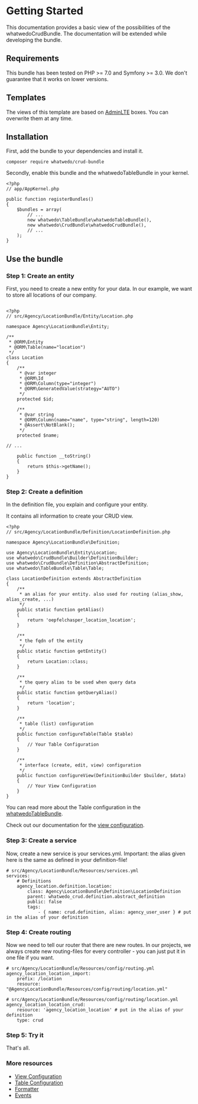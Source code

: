 # Getting Started

This documentation provides a basic view of the possibilities of the whatwedoCrudBundle. 
The documentation will be extended while developing the bundle.

## Requirements

This bundle has been tested on PHP >= 7.0 and Symfony >= 3.0. 
We don't guarantee that it works on lower versions.

## Templates

The views of this template are based on [AdminLTE](https://almsaeedstudio.com/) boxes. You can overwrite them at any time. 

## Installation

First, add the bundle to your dependencies and install it.

```
composer require whatwedo/crud-bundle
```

Secondly, enable this bundle and the whatwedoTableBundle in your kernel.
```
<?php
// app/AppKernel.php

public function registerBundles()
{
    $bundles = array(
        // ...
        new whatwedo\TableBundle\whatwedoTableBundle(),
        new whatwedo\CrudBundle\whatwedoCrudBundle(),
        // ...
    );
}
```

## Use the bundle

### Step 1: Create an entity

First, you need to create a new entity for your data. In our example, we want to store all locations of our company.

```

<?php
// src/Agency/LocationBundle/Entity/Location.php

namespace Agency\LocationBundle\Entity;

/**
 * @ORM\Entity
 * @ORM\Table(name="location")
 */
class Location
{
    /**
     * @var integer
     * @ORM\Id
     * @ORM\Column(type="integer")
     * @ORM\GeneratedValue(strategy="AUTO")
     */
    protected $id;

    /**
     * @var string
     * @ORM\Column(name="name", type="string", length=120)
     * @Assert\NotBlank();
     */
    protected $name;

// ...

    public function __toString()
    {
        return $this->getName();
    }
}

```

### Step 2: Create a definition

In the definition file, you explain and configure your entity. 

It contains all information to create your CRUD view.

```
<?php
// src/Agency/LocationBundle/Definition/LocationDefinition.php

namespace Agency\LocationBundle\Definition;

use Agency\LocationBundle\Entity\Location;
use whatwedo\CrudBundle\Builder\DefinitionBuilder;
use whatwedo\CrudBundle\Definition\AbstractDefinition;
use whatwedo\TableBundle\Table\Table;

class LocationDefinition extends AbstractDefinition
{
    /**
     * an alias for your entity. also used for routing (alias_show, alias_create, ...)
     */
    public static function getAlias()
    {
        return 'oepfelchasper_location_location';
    }

    /**
     * the fqdn of the entity
     */
    public static function getEntity()
    {
        return Location::class;
    }

    /**
     * the query alias to be used when query data
     */
    public static function getQueryAlias()
    {
        return 'location';
    }

    /**
     * table (list) configuration
     */
    public function configureTable(Table $table)
    {
        // Your Table Configuration
    }

    /**
     * interface (create, edit, view) configuration
     */
    public function configureView(DefinitionBuilder $builder, $data)
    {
        // Your View Configuration
    }
}

```

You can read more about the Table configuration in the [whatwedoTableBundle](https://github.com/whatwedo/TableBundle). 

Check out our documentation for the [view configuration](view-configuration.md).

### Step 3: Create a service

Now, create a new service is your services.yml. Important: the alias given here is the same as defined in your definition-file!

```
# src/Agency/LocationBundle/Resources/services.yml
services:
    # Definitions
    agency_location.definition.location:
        class: Agency\LocationBundle\Definition\LocationDefinition
        parent: whatwedo_crud.definition.abstract_definition
        public: false
        tags:
            - { name: crud.definition, alias: agency_user_user } # put in the alias of your definition

```

### Step 4: Create routing

Now we need to tell our router that there are new routes. In our projects, we always create new routing-files for every controller - you can just put it in one file if you want.

```
# src/Agency/LocationBundle/Resources/config/routing.yml
agency_location_location_import:
    prefix: /location
    resource: "@AgencyLocationBundle/Resources/config/routing/location.yml"

# src/Agency/LocationBundle/Resources/config/routing/location.yml
agency_location_location_crud:
    resource: 'agency_location_location' # put in the alias of your definition
    type: crud

```

### Step 5: Try it

That's all.

### More resources

- [View Configuration](view-configuration.md)
- [Table Configuration](https://doc.whatwedo.ch/whatwedo/tablebundle/table-configuration)
- [Formatter](formatter.md)
- [Events](events.md)
